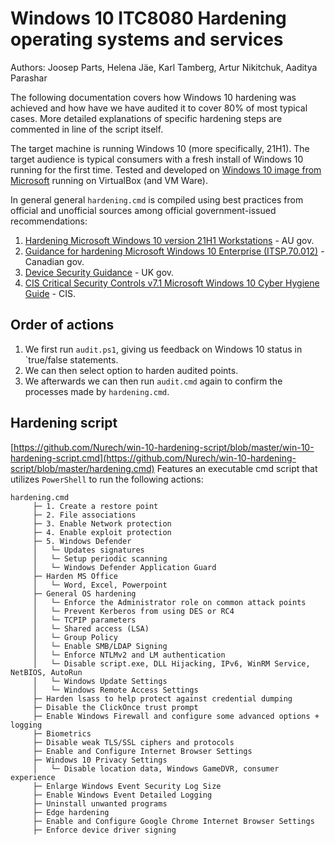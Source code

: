 
# Windows 10 ITC8080 Hardening operating systems and services

Authors: Joosep Parts, Helena Jäe, Karl Tamberg, Artur Nikitchuk, Aaditya Parashar

The following documentation covers how Windows 10 hardening was achieved and how have we have audited it to cover 80% of most typical cases. More detailed explanations of specific hardening steps are commented in line of the script itself.

The target machine is running Windows 10 (more specifically, 21H1). The target audience is typical consumers with a fresh install of Windows 10 running for the first time.
Tested and developed on [Windows 10 image from Microsoft](https://developer.microsoft.com/en-us/microsoft-edge/tools/vms/) running on VirtualBox (and VM Ware).

In general general `hardening.cmd` is compiled using best practices from official and unofficial sources among official government-issued recommendations:
1. [Hardening Microsoft Windows 10 version 21H1 Workstations](https://www.cyber.gov.au/acsc/view-all-content/publications/hardening-microsoft-windows-10-version-21h1-workstations) - AU gov.
2. [Guidance for hardening Microsoft Windows 10 Enterprise (ITSP.70.012)](https://cyber.gc.ca/en/guidance/guidance-hardening-microsoft-windows-10-enterprise-itsp70012) - Canadian gov.
3. [Device Security Guidance](https://www.ncsc.gov.uk/collection/device-security-guidance/platform-guides/windows) - UK gov.
4. [CIS Critical Security Controls v7.1 Microsoft Windows 10 Cyber Hygiene Guide](https://www.cisecurity.org/insights/white-papers/cis-controls-microsoft-windows-10-cyber-hygiene-guide) - CIS.

## Order of actions
1. We first run `audit.ps1`, giving us feedback on Windows 10 status in `true/false statements. 
2. We can then select option to harden audited points.
3. We afterwards we can then run `audit.cmd` again to confirm the processes made by `hardening.cmd`.

## Hardening script
[https://github.com/Nurech/win-10-hardening-script/blob/master/win-10-hardening-script.cmd](https://github.com/Nurech/win-10-hardening-script/blob/master/hardening.cmd)
Features an executable cmd script that utilizes `PowerShell` to run the following actions:
```
hardening.cmd
     ├─ 1. Create a restore point
     ├─ 2. File associations
     ├─ 3. Enable Network protection
     ├─ 4. Enable exploit protection     
     ├─ 5. Windows Defender
     │   └─ Updates signatures
     │   └─ Setup periodic scanning
     │   └─ Windows Defender Application Guard
     ├─ Harden MS Office
     │   └─ Word, Excel, Powerpoint  
     ├─ General OS hardening
     │   └─ Enforce the Administrator role on common attack points       
     │   └─ Prevent Kerberos from using DES or RC4    
     │   └─ TCPIP parameters    
     │   └─ Shared access (LSA)
     │   └─ Group Policy
     │   └─ Enable SMB/LDAP Signing
     │   └─ Enforce NTLMv2 and LM authentication
     │   └─ Disable script.exe, DLL Hijacking, IPv6, WinRM Service, NetBIOS, AutoRun
     │   └─ Windows Update Settings
     │   └─ Windows Remote Access Settings 
     ├─ Harden lsass to help protect against credential dumping
     ├─ Disable the ClickOnce trust prompt
     ├─ Enable Windows Firewall and configure some advanced options + logging
     ├─ Biometrics
     ├─ Disable weak TLS/SSL ciphers and protocols
     ├─ Enable and Configure Internet Browser Settings
     ├─ Windows 10 Privacy Settings
     │   └─ Disable location data, Windows GameDVR, consumer experience       
     ├─ Enlarge Windows Event Security Log Size
     ├─ Enable Windows Event Detailed Logging
     ├─ Uninstall unwanted programs
     ├─ Edge hardening
     ├─ Enable and Configure Google Chrome Internet Browser Settings
     ├─ Enforce device driver signing       
```

